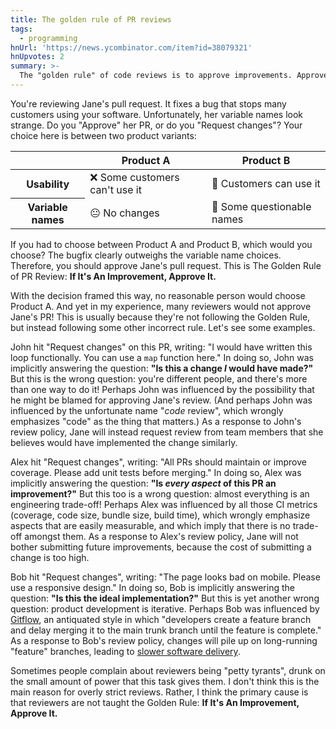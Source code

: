 ```yaml
---
title: The golden rule of PR reviews
tags:
  - programming
hnUrl: 'https://news.ycombinator.com/item?id=38079321'
hnUpvotes: 2
summary: >-
  The "golden rule" of code reviews is to approve improvements. Approve pull requests that fix bugs, even if the implementation isn't ideal.
---
```


You're reviewing Jane's pull request.
It fixes a bug that stops many customers using your software.
Unfortunately, her variable names look strange.
Do you "Approve" her PR, or do you "Request changes"?
Your choice here is between two product variants:

<div>
  <table>
    <thead>
    <tr>
      <th></th>
      <th>Product A</th>
      <th>Product B</th>
    </tr>
    </thead>
    <tbody>
      <tr>
        <th>Usability</th>
        <td>❌ Some customers can't use it</td>
        <td>🎉 Customers can use it</td>
      </tr>
      <tr>
        <th>Variable names</th>
        <td>😐 No changes</td>
        <td>🤔 Some questionable names</td>
      </tr>
    </tbody>
  </table>
</div>

If you had to choose between Product A and Product B,
which would you choose?
The bugfix clearly outweighs the variable name choices.
Therefore, you should approve Jane's pull request.
This is The Golden Rule of PR Review:
**If It's An Improvement, Approve It.**

With the decision framed this way,
no reasonable person would choose Product A.
And yet in my experience, many reviewers would not approve Jane's PR!
This is usually because they're not following the Golden Rule,
but instead following some other incorrect rule.
Let's see some examples.

John hit "Request changes" on this PR, writing:
"I would have written this loop functionally. You can use a `map` function here."
In doing so, John was implicitly answering the question:
**"Is this a change _I_ would have made?"**
But this is the wrong question:
you're different people, and there's more than one way to do it!
Perhaps John was influenced by the possibility that he might be blamed for approving Jane's review.
(And perhaps John was influenced by the unfortunate name "_code_ review",
which wrongly emphasizes "code" as the thing that matters.)
As a response to John's review policy,
Jane will instead request review from team members
that she believes would have implemented the change similarly.

Alex hit "Request changes", writing:
"All PRs should maintain or improve coverage. Please add unit tests before merging."
In doing so, Alex was implicitly answering the question:
**"Is _every aspect_ of this PR an improvement?"**
But this too is a wrong question:
almost everything is an engineering trade-off!
Perhaps Alex was influenced by all those CI metrics (coverage, code size, bundle size, build time),
which wrongly emphasize aspects that are easily measurable,
and which imply that there is no trade-off amongst them.
As a response to Alex's review policy,
Jane will not bother submitting future improvements,
because the cost of submitting a change is too high.

Bob hit "Request changes", writing:
"The page looks bad on mobile. Please use a responsive design."
In doing so, Bob is implicitly answering the question:
**"Is this the ideal implementation?"**
But this is yet another wrong question:
product development is iterative.
Perhaps Bob was influenced by [Gitflow](https://www.atlassian.com/git/tutorials/comparing-workflows/gitflow-workflow),
an antiquated style in which
"developers create a feature branch and delay merging it to the main trunk branch until the feature is complete."
As a response to Bob's review policy,
changes will pile up on long-running "feature" branches,
leading to [slower software delivery](https://cloud.google.com/architecture/devops/devops-tech-trunk-based-development).

Sometimes people complain about reviewers being "petty tyrants",
drunk on the small amount of power that this task gives them.
I don't think this is the main reason for overly strict reviews.
Rather, I think the primary cause is that reviewers are not taught the Golden Rule:
**If It's An Improvement, Approve It.**
